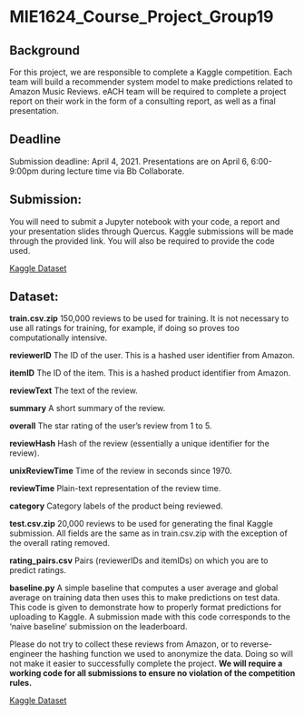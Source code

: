 # MIE1624_Course_Project_Group19
## Background
For this project, we are responsible to complete a Kaggle competition. Each team will build a recommender system model to make predictions related to Amazon Music Reviews. eACH team will be required to complete a project report on their work in the form of a consulting report, as well as a final presentation.

## Deadline
Submission deadline: April 4, 2021. Presentations are on April 6, 6:00-9:00pm during lecture time via Bb Collaborate.

## Submission:
You will need to submit a Jupyter notebook with your code, a report and your presentation slides through Quercus. Kaggle submissions will be made through the provided link. You will also be required to provide the code used.

[Kaggle Dataset](https://www.kaggle.com/c/mie1624winter2021/)

## Dataset:
**train.csv.zip** 150,000 reviews to be used for training. It is not necessary to use all ratings for training, for example, if doing so proves too computationally intensive.

   **reviewerID** The ID of the user. This is a hashed user identifier from Amazon.
   
   **itemID** The ID of the item. This is a hashed product identifier from Amazon.
   
   **reviewText** The text of the review.
   
   **summary** A short summary of the review.
   
   **overall** The star rating of the user’s review from 1 to 5.
   
   **reviewHash** Hash of the review (essentially a unique identifier for the review).
   
   **unixReviewTime** Time of the review in seconds since 1970.
   
   **reviewTime** Plain-text representation of the review time.
   
   **category** Category labels of the product being reviewed.
   
**test.csv.zip** 20,000 reviews to be used for generating the final Kaggle submission. All fields are the same as in train.csv.zip with the exception of the overall rating removed.

**rating_pairs.csv** Pairs (reviewerIDs and itemIDs) on which you are to predict ratings.

**baseline.py** A simple baseline that computes a user average and global average on training data then uses this to make predictions on test data. This code is given to demonstrate how to properly format predictions for uploading to Kaggle. A submission made with this code corresponds to the ‘naive baseline‘ submission on the leaderboard.

Please do not try to collect these reviews from Amazon, or to reverse-engineer the hashing function we used to anonymize the data. Doing so will not make it easier to successfully complete the project. **We will require a working code for all submissions to ensure no violation of the competition rules.**

[Kaggle Dataset](https://www.kaggle.com/c/mie1624winter2021/)
